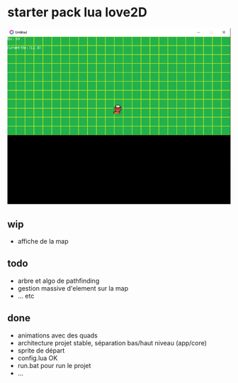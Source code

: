 # starter pack  lua love2D

![alt text](./docs/screenShootStarter.png)

## wip
<ul>
    <li>affiche de la map</li>
</ul>

## todo
<ul>
    <li>arbre et algo de pathfinding</li>
    <li>gestion massive d'element sur la map</li>
    <li>... etc</li>
</ul>

## done
<ul>
    <li>animations avec des quads</li>
    <li>architecture projet stable, séparation bas/haut niveau (app/core)</li>
    <li>sprite de départ</li>
    <li>config.lua OK</li>
    <li>run.bat pour run le projet</li>
    <li>...</li>
</ul>